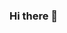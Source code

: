 ### Hi there 👋

<!--
**Krow712/Krow712** is a ✨ _special_ ✨ repository because its `README.md` (this file) appears on your GitHub profile.

Here are some ideas to get you started:

- 🔭 I’m currently working on at Hobby Lobby Stores inc.
- 🌱 I’m currently learning advance Java language.
- 👯 I’m looking to collaborate on anything that's on my skills level.
- 🤔 I’m looking for help with ...
- 💬 Ask me about ...
- 📫 How to reach me: ...
- 😄 Pronouns: ...
- ⚡ Fun fact: ...
-->
